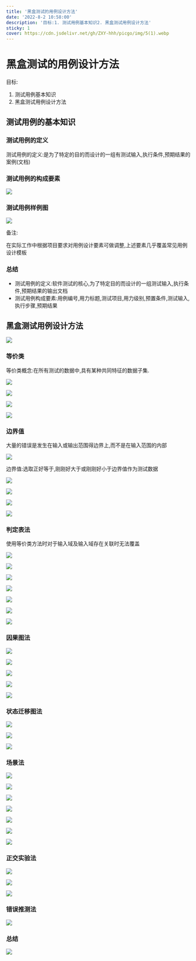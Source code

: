 ```yaml
---
title: '黑盒测试的用例设计方法'
date: '2022-8-2 10:58:00'
description: '目标:1. 测试用例基本知识2. 黑盒测试用例设计方法'
sticky: 1
cover: https://cdn.jsdelivr.net/gh/ZXY-hhh/picgo/img/5(1).webp
---
```


# 黑盒测试的用例设计方法

目标:

1. 测试用例基本知识
2. 黑盒测试用例设计方法

## 测试用例的基本知识

### 测试用例的定义

测试用例的定义:是为了特定的目的而设计的一组有测试输入,执行条件,预期结果的案例(文档)

### 测试用例的构成要素

![](https://cdn.jsdelivr.net/gh/ZXY-hhh/picgo/img/%E6%B5%8B%E8%AF%95%E7%94%A8%E4%BE%8B%E7%9A%84%E6%9E%84%E6%88%90%E8%A6%81%E7%B4%A0.png)

### 测试用例样例图

![](https://cdn.jsdelivr.net/gh/ZXY-hhh/picgo/img/%E6%A0%B7%E4%BE%8B%E5%9B%BE.png)

备注:

在实际工作中根据项目要求对用例设计要素可做调整,上述要素几乎覆盖常见用例设计模板

### 总结

* 测试用例的定义:软件测试的核心,为了特定目的而设计的一组测试输入,执行条件,预期结果的输出文档
* 测试用例构成要素:用例编号,用力标题,测试项目,用力级别,预置条件,测试输入,执行步骤,预期结果

## 黑盒测试用例设计方法

![](https://cdn.jsdelivr.net/gh/ZXY-hhh/picgo/img/%E6%B5%8B%E8%AF%95%E7%94%A8%E4%BE%8B%E8%AE%BE%E8%AE%A1%E6%96%B9%E6%B3%95.png)

### 等价类

等价类概念:在所有测试的数据中,具有某种共同特征的数据子集.

![](https://cdn.jsdelivr.net/gh/ZXY-hhh/picgo/img/%E7%AD%89%E4%BB%B7%E7%B1%BB1.png)

![](https://cdn.jsdelivr.net/gh/ZXY-hhh/picgo/img/%E7%AD%89%E4%BB%B7%E7%B1%BB2.png)

![](https://cdn.jsdelivr.net/gh/ZXY-hhh/picgo/img/%E7%AD%89%E4%BB%B7%E7%B1%BB3png.png)

![](https://cdn.jsdelivr.net/gh/ZXY-hhh/picgo/img/%E7%AD%89%E4%BB%B7%E7%B1%BB4.png)

### 边界值

大量的错误是发生在输入或输出范围得边界上,而不是在输入范围的内部

![](https://cdn.jsdelivr.net/gh/ZXY-hhh/picgo/img/%E8%BE%B9%E7%95%8C%E5%80%BC1.png)

边界值:选取正好等于,刚刚好大于或刚刚好小于边界值作为测试数据

![](https://cdn.jsdelivr.net/gh/ZXY-hhh/picgo/img/%E8%BE%B9%E7%95%8C%E5%80%BC2.png)

![](https://cdn.jsdelivr.net/gh/ZXY-hhh/picgo/img/%E8%BE%B9%E7%95%8C%E5%80%BC3.png)

![](https://cdn.jsdelivr.net/gh/ZXY-hhh/picgo/img/%E8%BE%B9%E7%95%8C%E5%80%BC4.png)

![](https://cdn.jsdelivr.net/gh/ZXY-hhh/picgo/img/%E8%BE%B9%E7%95%8C%E5%80%BC5.png)

### 判定表法

使用等价类方法时对于输入域及输入域存在关联时无法覆盖

![](https://cdn.jsdelivr.net/gh/ZXY-hhh/picgo/img/%E5%88%A4%E5%AE%9A%E8%A1%A81.png)

![](https://cdn.jsdelivr.net/gh/ZXY-hhh/picgo/img/%E5%88%A4%E5%AE%9A%E8%A1%A82.png)

![](https://cdn.jsdelivr.net/gh/ZXY-hhh/picgo/img/%E5%88%A4%E5%AE%9A%E8%A1%A83.png)

![](https://cdn.jsdelivr.net/gh/ZXY-hhh/picgo/img/%E5%88%A4%E5%AE%9A%E8%A1%A84.png)

![](https://cdn.jsdelivr.net/gh/ZXY-hhh/picgo/img/%E5%88%A4%E5%AE%9A%E8%A1%A85.png)

![](https://cdn.jsdelivr.net/gh/ZXY-hhh/picgo/img/%E5%88%A4%E5%AE%9A%E8%A1%A86.png)

![](https://cdn.jsdelivr.net/gh/ZXY-hhh/picgo/img/%E5%88%A4%E5%AE%9A%E8%A1%A87.png)

### 因果图法

![](https://cdn.jsdelivr.net/gh/ZXY-hhh/picgo/img/%E5%9B%A0%E6%9E%9C%E5%9B%BE1.png)

![](https://cdn.jsdelivr.net/gh/ZXY-hhh/picgo/img/%E5%9B%A0%E6%9E%9C%E5%9B%BE2.png)

![](https://cdn.jsdelivr.net/gh/ZXY-hhh/picgo/img/%E5%9B%A0%E6%9E%9C%E5%9B%BE3.png)

![](https://cdn.jsdelivr.net/gh/ZXY-hhh/picgo/img/%E5%9B%A0%E6%9E%9C%E5%9B%BE4.png)

![](https://cdn.jsdelivr.net/gh/ZXY-hhh/picgo/img/%E5%9B%A0%E6%9E%9C%E5%9B%BE5.png)

### 状态迁移图法

![](https://cdn.jsdelivr.net/gh/ZXY-hhh/picgo/img/%E8%BF%81%E7%A7%BB%E5%9B%BE1.png)

![](https://cdn.jsdelivr.net/gh/ZXY-hhh/picgo/img/%E8%BF%81%E7%A7%BB%E5%9B%BE2.png)

![](https://cdn.jsdelivr.net/gh/ZXY-hhh/picgo/img/%E8%BF%81%E7%A7%BB%E5%9B%BE3.png)

### 场景法

![](https://cdn.jsdelivr.net/gh/ZXY-hhh/picgo/img/%E5%9C%BA%E6%99%AF%E6%B3%951.png)

![](https://cdn.jsdelivr.net/gh/ZXY-hhh/picgo/img/%E5%9C%BA%E6%99%AF%E6%B3%952.png)

![](https://cdn.jsdelivr.net/gh/ZXY-hhh/picgo/img/%E5%9C%BA%E6%99%AF%E6%B3%953.png)

![](https://cdn.jsdelivr.net/gh/ZXY-hhh/picgo/img/%E5%9C%BA%E6%99%AF%E6%B3%954.png)

![](https://cdn.jsdelivr.net/gh/ZXY-hhh/picgo/img/%E5%9C%BA%E6%99%AF%E6%B3%955.png)

![](https://cdn.jsdelivr.net/gh/ZXY-hhh/picgo/img/%E5%9C%BA%E6%99%AF%E6%B3%956.png)

![](https://cdn.jsdelivr.net/gh/ZXY-hhh/picgo/img/%E5%9C%BA%E6%99%AF%E6%B3%957.png)

### 正交实验法

![](https://cdn.jsdelivr.net/gh/ZXY-hhh/picgo/img/%E6%AD%A3%E4%BA%A41.png)

![](https://cdn.jsdelivr.net/gh/ZXY-hhh/picgo/img/%E6%AD%A3%E4%BA%A42.png)

![](https://cdn.jsdelivr.net/gh/ZXY-hhh/picgo/img/%E6%AD%A3%E4%BA%A43.png)

### 错误推测法

![](https://cdn.jsdelivr.net/gh/ZXY-hhh/picgo/img/%E9%94%99%E8%AF%AF%E6%B3%95.png)

### 总结

![](https://cdn.jsdelivr.net/gh/ZXY-hhh/picgo/img/%E6%80%BB%E7%BB%932.png)

















